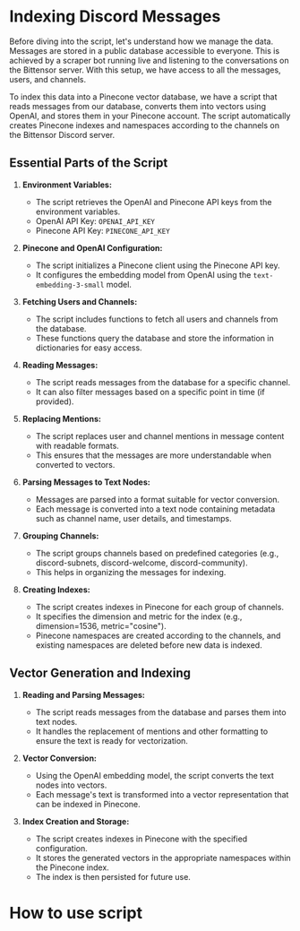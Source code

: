 # Indexing Discord Messages

Before diving into the script, let's understand how we manage the data. Messages are stored in a public database accessible to everyone. This is achieved by a scraper bot running live and listening to the conversations on the Bittensor server. With this setup, we have access to all the messages, users, and channels.

To index this data into a Pinecone vector database, we have a script that reads messages from our database, converts them into vectors using OpenAI, and stores them in your Pinecone account. The script automatically creates Pinecone indexes and namespaces according to the channels on the Bittensor Discord server.

## Essential Parts of the Script

1. **Environment Variables:**
   - The script retrieves the OpenAI and Pinecone API keys from the environment variables.
   - OpenAI API Key: `OPENAI_API_KEY`
   - Pinecone API Key: `PINECONE_API_KEY`

2. **Pinecone and OpenAI Configuration:**
   - The script initializes a Pinecone client using the Pinecone API key.
   - It configures the embedding model from OpenAI using the `text-embedding-3-small` model.

3. **Fetching Users and Channels:**
   - The script includes functions to fetch all users and channels from the database.
   - These functions query the database and store the information in dictionaries for easy access.

4. **Reading Messages:**
   - The script reads messages from the database for a specific channel.
   - It can also filter messages based on a specific point in time (if provided).

5. **Replacing Mentions:**
   - The script replaces user and channel mentions in message content with readable formats.
   - This ensures that the messages are more understandable when converted to vectors.

6. **Parsing Messages to Text Nodes:**
   - Messages are parsed into a format suitable for vector conversion.
   - Each message is converted into a text node containing metadata such as channel name, user details, and timestamps.

7. **Grouping Channels:**
   - The script groups channels based on predefined categories (e.g., discord-subnets, discord-welcome, discord-community).
   - This helps in organizing the messages for indexing.

8. **Creating Indexes:**
   - The script creates indexes in Pinecone for each group of channels.
   - It specifies the dimension and metric for the index (e.g., dimension=1536, metric="cosine").
   - Pinecone namespaces are created according to the channels, and existing namespaces are deleted before new data is indexed.

## Vector Generation and Indexing

1. **Reading and Parsing Messages:**
   - The script reads messages from the database and parses them into text nodes.
   - It handles the replacement of mentions and other formatting to ensure the text is ready for vectorization.

2. **Vector Conversion:**
   - Using the OpenAI embedding model, the script converts the text nodes into vectors.
   - Each message's text is transformed into a vector representation that can be indexed in Pinecone.

3. **Index Creation and Storage:**
   - The script creates indexes in Pinecone with the specified configuration.
   - It stores the generated vectors in the appropriate namespaces within the Pinecone index.
   - The index is then persisted for future use.

# How to use script

